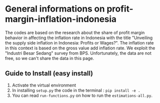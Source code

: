 # General informations on profit-margin-inflation-indonesia
The codes are based on the research about the share of profit margin behavior in affecting the inflation rate in Indonesia with the title "Unveiling the supply side inflation in Indonesia: Profits or Wages?". The inflation rate in this context is based on the gross value add inflation rate. We exploit the "Industri Besar Sedang" survey from BPS. Unfortunately, the data are not free, so we can't share the data in this page.

## Guide to Install (easy install)
1. Activate the virtual environment
2. In installing `setup.py` the code in the terminal : `pip install -e .`
3. You can read `run-functions.py` on how to run the `estimations-all.py`.
